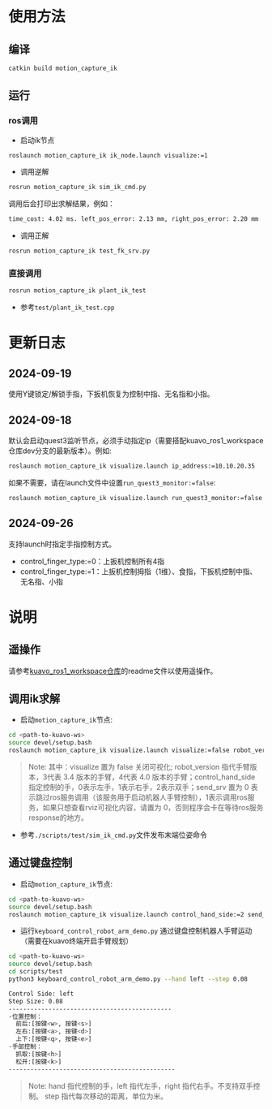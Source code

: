 # 使用方法
## 编译
```bash
catkin build motion_capture_ik
```
## 运行
### ros调用
- 启动ik节点
```bash
roslaunch motion_capture_ik ik_node.launch visualize:=1
```
- 调用逆解
```bash
rosrun motion_capture_ik sim_ik_cmd.py
```
调用后会打印出求解结果，例如：
```bash
time_cost: 4.02 ms. left_pos_error: 2.13 mm, right_pos_error: 2.20 mm
```
- 调用正解
```bash
rosrun motion_capture_ik test_fk_srv.py
```
### 直接调用
```bash
rosrun motion_capture_ik plant_ik_test
```
- 参考`test/plant_ik_test.cpp`

# 更新日志
## 2024-09-19
使用Y键锁定/解锁手指，下扳机恢复为控制中指、无名指和小指。

## 2024-09-18
默认会启动quest3监听节点，必须手动指定ip（需要搭配kuavo_ros1_workspace仓库dev分支的最新版本）。例如:
```bash
roslaunch motion_capture_ik visualize.launch ip_address:=10.10.20.35
```
如果不需要，请在launch文件中设置`run_quest3_monitor:=false`:
```bash
roslaunch motion_capture_ik visualize.launch run_quest3_monitor:=false
```
## 2024-09-26
支持launch时指定手指控制方式。
- control_finger_type:=0：上扳机控制所有4指
- control_finger_type:=1：上扳机控制拇指（1维）、食指，下扳机控制中指、无名指、小指
# 说明
## 遥操作
请参考[kuavo_ros1_workspace仓库](https://www.lejuhub.com/highlydynamic/kuavo_ros1_workspace)的readme文件以使用遥操作。

## 调用ik求解
- 启动`motion_capture_ik`节点:
```bash
cd <path-to-kuavo-ws>
source devel/setup.bash
roslaunch motion_capture_ik visualize.launch visualize:=false robot_version:=4 control_hand_side:=2 send_srv:=1
```
> Note: 其中：visualize 置为 false 关闭可视化; robot_version 指代手臂版本，3代表 3.4 版本的手臂，4代表 4.0 版本的手臂；control_hand_side 指定控制的手，0表示左手，1表示右手，2表示双手；send_srv 置为 0 表示跳过ros服务调用（该服务用于启动机器人手臂控制），1表示调用ros服务，如果只想查看rviz可视化内容，请置为 0，否则程序会卡在等待ros服务response的地方。

- 参考`./scripts/test/sim_ik_cmd.py`文件发布末端位姿命令

## 通过键盘控制
- 启动`motion_capture_ik`节点:
```bash
cd <path-to-kuavo-ws>
source devel/setup.bash
roslaunch motion_capture_ik visualize.launch control_hand_side:=2 send_srv:=0 eef_z_bias:=-0.15 visualize:=1 enable_quest3:=0 use_cxx:=1
```

- 运行`keyboard_control_robot_arm_demo.py` 通过键盘控制机器人手臂运动（需要在kuavo终端开启手臂规划）
```bash
cd <path-to-kuavo-ws>
source devel/setup.bash
cd scripts/test
python3 keyboard_control_robot_arm_demo.py --hand left --step 0.08

Control Side: left
Step Size: 0.08
---------------------------------------------
-位置控制：
  前后:[按键<w>, 按键<s>]
  左右:[按键<a>, 按键<d>]
  上下:[按键<q>, 按键<e>]
-手部控制：
  抓取:[按键<h>]
  松开:[按键<k>]
----------------------------------------------
```

> Note: hand 指代控制的手，left 指代左手，right 指代右手。不支持双手控制。
> step 指代每次移动的距离，单位为米。

